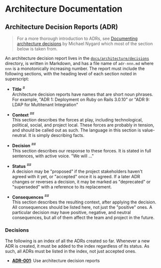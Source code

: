 # Architecture Documentation

## Architecture Decision Reports (ADR)

> For a more thorough introduction to ADRs, see [Documenting architecture decisions] by Michael Nygard which most of the section below is taken from.

An architecture decision report lives in the [`docs/architecture/decisions`](decisions) directory, is written in Markdown, and has a file name of `adr-nnn.md` where `nnn` is a monotonically increasing number. The report must include the following sections, with the heading level of each section noted in superscript:

* **Title** <sup>#</sup>  
  Architecture decision reports have names that are short noun phrases. For example, "ADR 1: Deployment on Ruby on Rails 3.0.10" or "ADR 9: LDAP for Multitenant Integration"

* **Context** <sup>##</sup>  
  This section describes the forces at play, including technological, political, social, and project local. These forces are probably in tension, and should be called out as such. The language in this section is value-neutral. It is simply describing facts.

* **Decision** <sup>##</sup>  
  This section describes our response to these forces. It is stated in full sentences, with active voice. "We will ..."

* **Status** <sup>##</sup>  
  A decision may be "proposed" if the project stakeholders haven't agreed with it yet, or "accepted" once it is agreed. If a later ADR changes or reverses a decision, it may be marked as "deprecated" or "superseded" with a reference to its replacement.

* **Consequences** <sup>##</sup>  
  This section describes the resulting context, after applying the decision. All consequences should be listed here, not just the "positive" ones. A particular decision may have positive, negative, and neutral consequences, but all of them affect the team and project in the future.

[documenting architecture decisions]: http://thinkrelevance.com/blog/2011/11/15/documenting-architecture-decisions "Documenting architecture decisions by Michael Nygard"

### Decisions

The following is an index of all the ADRs created so far. Whenever a new ADR is created, it must be added to the index regardless of its status. As such, all ADRs must be listed in the index, not just accepted ones.

* [**ADR-001**](decisions/adr-001.md): Use architecture decision reports
